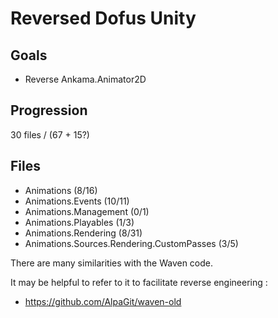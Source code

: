 # Reversed Dofus Unity

## Goals
- Reverse Ankama.Animator2D

## Progression
30 files / (67 + 15?)

## Files
- Animations (8/16)
- Animations.Events (10/11)
- Animations.Management (0/1)
- Animations.Playables (1/3)
- Animations.Rendering (8/31)
- Animations.Sources.Rendering.CustomPasses (3/5)

There are many similarities with the Waven code.

It may be helpful to refer to it to facilitate reverse engineering :
- https://github.com/AlpaGit/waven-old